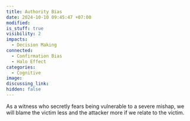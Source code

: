 ```yaml
---
title: Authority Bias
date: 2024-10-10 09:45:47 +07:00
modified: 
is_stuff: true
visibility: 2
impacts:
  - Decision Making
connected:
  - Confirmation Bias
  - Halo Effect
categories:
  - Cognitive
image: 
discussing_link: 
hidden: false
---
```


As a witness who secretly fears being vulnerable to a severe mishap, we will blame the victim less and the attacker more if we relate to the victim.